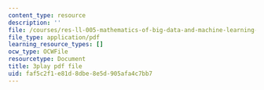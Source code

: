 ```yaml
---
content_type: resource
description: ''
file: /courses/res-ll-005-mathematics-of-big-data-and-machine-learning-january-iap-2020/faf5c2f1e81d8dbe8e5d905afa4c7bb7_mbr667kATEg.pdf
file_type: application/pdf
learning_resource_types: []
ocw_type: OCWFile
resourcetype: Document
title: 3play pdf file
uid: faf5c2f1-e81d-8dbe-8e5d-905afa4c7bb7
---
```

